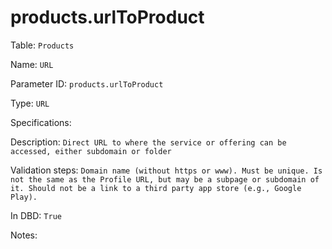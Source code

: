 # products.urlToProduct

Table: ```Products```

Name: ```URL```

Parameter ID: ```products.urlToProduct```

Type: ```URL```

Specifications: 

Description: ```Direct URL to where the service or offering can be accessed, either subdomain or folder```

Validation steps: ```Domain name (without https or www). Must be unique. Is not the same as the Profile URL, but may be a subpage or subdomain of it. Should not be a link to a third party app store (e.g., Google Play).```

In DBD: ```True```

Notes: 

